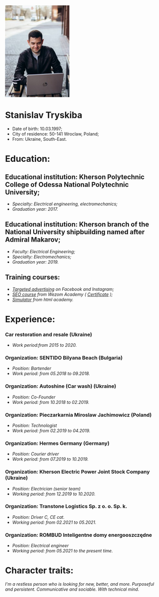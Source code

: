  ![Photo](imgcv/av.jpg)

# Stanislav Tryskiba 
* Date of birth: 10.03.1997;
* City of residence: 50-141 Wroclaw, Poland;
* From: Ukraine, South-East.
# Education:

## Educational institution: Kherson Polytechnic College of Odessa National Polytechnic University;
* _Specialty: Electrical engineering, electromechanics;_
* _Graduation year: 2017._

## Educational institution: Kherson branch of the National University shipbuilding named after Admiral Makarov;
* _Faculty: Electrical Engineering;_
* _Specialty: Electromechanics;_
* _Graduation year: 2019._

## Training courses:
* _[Targeted advertising]( https://vladstepanenko.com/targetolog1000) on Facebook and Instagram;_
* _[SEO course](https://wezom.academy/courses/seo/) from Wezom Academy (  [Certificate](https://drive.google.com/file/d/126XZN8Yj3WM9GJA4i5fJG5tW-3q7Zu9X/view) );_
* _[Simulator](https://wezom.academy/courses/seo/) from html academy._

# Experience:

### Car restoration and resale (Ukraine)
* _Work period:from 2015 to 2020._
### Organization: SENTIDO Bilyana Beach (Bulgaria)
* _Position: Bartender_
* _Work period: from 05.2018 to 09.2018._
### Organization: Autoshine (Car wash) (Ukraine)
* _Position: Co-Founder_
* _Work period: from 10.2018 to 02.2019._
### Organization: Pieczarkarnia Miroslaw Jachimowicz (Poland)
* _Position: Technologist_
* _Work period: from 02.2019 to 04.2019._
### Organization: Hermes Germany (Germany)
* _Position: Courier driver_
* _Work period: from 07.2019 to 10.2019._

### Organization: Kherson Electric Power Joint Stock Company (Ukraine)
* _Position: Electrician (senior team)_
* _Working period: from 12.2019 to 10.2020._
### Organization: Transtone Logistics Sp. z o. o. Sp. k.
* _Position: Driver C, CE cat._
* _Working period: from 02.2021 to 05.2021._

### Organization: ROMBUD Inteligentne domy energooszczędne
* _Position: Electrical engineer_
* _Working period: from 05.2021 to the present time._

# Сharacter traits:
 _I'm a restless person who is looking for new, better, and more. Purposeful and persistent. Communicative and sociable. With technical mind._


